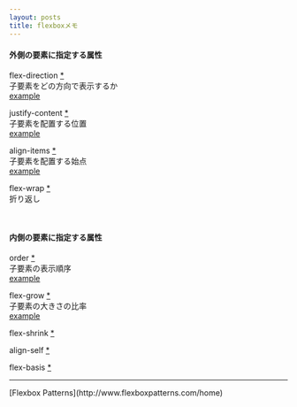 ```yaml
---
layout: posts
title: flexboxメモ
---
```

#### 外側の要素に指定する属性  
flex-direction [\*](https://developer.mozilla.org/ja/docs/Web/CSS/flex-direction)  
子要素をどの方向で表示するか  
[example](http://jsdo.it/38elements/flex-direction)  

justify-content [\*](https://developer.mozilla.org/ja/docs/Web/CSS/justify-content)  
子要素を配置する位置  
[example](http://jsdo.it/38elements/justify-content)  

align-items [\*](https://developer.mozilla.org/ja/docs/Web/CSS/align-items)  
子要素を配置する始点  
[example](http://jsdo.it/38elements/align-items)  

flex-wrap [\*](https://developer.mozilla.org/ja/docs/Web/CSS/flex-wrap)  
折り返し  

<br>

#### 内側の要素に指定する属性  
order [\*](https://developer.mozilla.org/ja/docs/Web/CSS/order)  
子要素の表示順序  
[example](http://jsdo.it/38elements/order)  

flex-grow [\*](https://developer.mozilla.org/ja/docs/Web/CSS/flex-grow)  
子要素の大きさの比率  
[example](http://jsdo.it/38elements/flex-grow)  

flex-shrink [\*](https://developer.mozilla.org/ja/docs/Web/CSS/flex-shrink)  

align-self [\*](https://developer.mozilla.org/ja/docs/Web/CSS/align-self)  

flex-basis [\*](https://developer.mozilla.org/ja/docs/Web/CSS/flex-basis)  

<hr>
[Flexbox Patterns](http://www.flexboxpatterns.com/home)  
